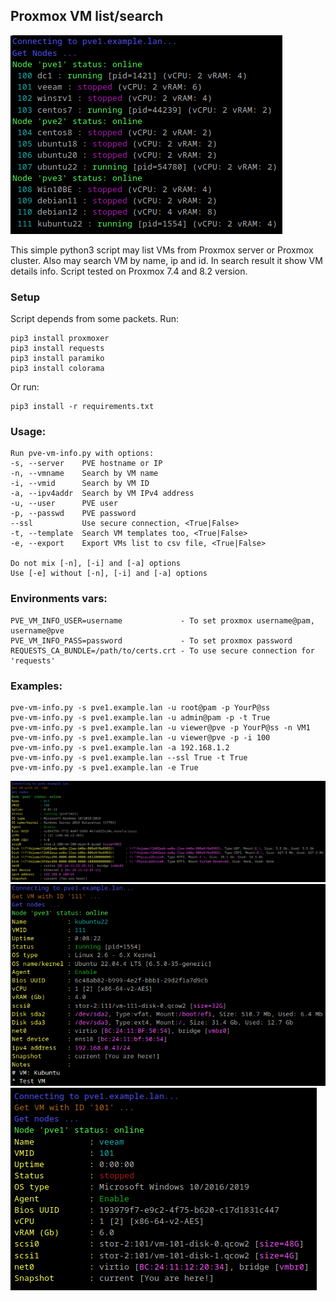 
## Proxmox VM list/search

![img1](img1.png)

This simple python3 script may list VMs from Proxmox server or Proxmox cluster. Also may search VM by name, ip and id.
In search result it show VM details info. Script tested on Proxmox 7.4 and 8.2 version.

### Setup
Script depends from some packets. Run:
```
pip3 install proxmoxer
pip3 install requests
pip3 install paramiko
pip3 install colorama
```
Or run:
```
pip3 install -r requirements.txt
```

### Usage:
```
Run pve-vm-info.py with options:
-s, --server    PVE hostname or IP
-n, --vmname    Search by VM name
-i, --vmid      Search by VM ID
-a, --ipv4addr  Search by VM IPv4 address
-u, --user      PVE user
-p, --passwd    PVE password
--ssl           Use secure connection, <True|False>
-t, --template  Search VM templates too, <True|False>
-e, --export    Export VMs list to csv file, <True|False>

Do not mix [-n], [-i] and [-a] options
Use [-e] without [-n], [-i] and [-a] options
```

### Environments vars:
```
PVE_VM_INFO_USER=username             - To set proxmox username@pam, username@pve
PVE_VM_INFO_PASS=password             - To set proxmox password
REQUESTS_CA_BUNDLE=/path/to/certs.crt - To use secure connection for 'requests'
```

### Examples:
```
pve-vm-info.py -s pve1.example.lan -u root@pam -p YourP@ss
pve-vm-info.py -s pve1.example.lan -u admin@pam -p -t True
pve-vm-info.py -s pve1.example.lan -u viewer@pve -p YourP@ss -n VM1
pve-vm-info.py -s pve1.example.lan -u viewer@pve -p -i 100
pve-vm-info.py -s pve1.example.lan -a 192.168.1.2
pve-vm-info.py -s pve1.example.lan --ssl True -t True
pve-vm-info.py -s pve1.example.lan -e True
```

![img2](img2.png)
![img3](img3.png)
![img4](img4.png)
